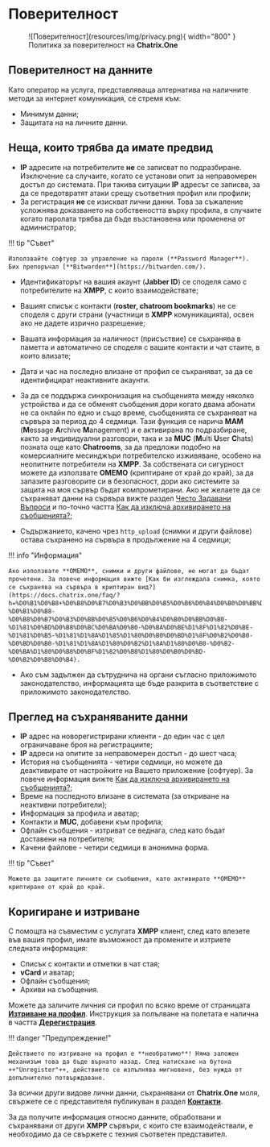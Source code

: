 # Поверителност

<figure markdown>
  ![Поверителност](resources/img/privacy.png){ width="800" }
  <figcaption>Политика за поверителност на <b>Chatrix.One</b></figcaption>
</figure>

## Поверителност на данните

Като оператор на услуга, представляваща алтернатива на наличните методи за интернет комуникация, се стремя към:

- Минимум данни;
- Защитата на на личните данни.

## Неща, които трябва да имате предвид

- **IP** адресите на потребителите **не** се записват по подразбиране. Изключение са случаите, когато се установи опит за неправомерен достъп до системата. При такива ситуации **IP** адресът се записва, за да се предотвратят атаки срещу съответния профил или профили;
- За регистрация **не** се изискват лични данни. Това за съжаление усложнява доказването на собствеността върху профила, в случаите когато паролата трябва да бъде възстановена или променена от администратор;

!!! tip "Съвет"

    Използвайте софтуер за управление на пароли (**Password Manager**). Бих препоръчал [**Bitwarden**](https://bitwarden.com/).

- Идентификаторът на вашия акаунт (**Jabber ID**) се споделя само с потребителите на **XMPP**, с които взаимодействате;
- Вашият списък с контакти (**roster, chatroom bookmarks**) не се споделя с други страни (участници в **XMPP** комуникацията), освен ако не дадете изрично разрешение;
- Вашата информация за наличност (присъствие) се съхранява в паметта и автоматично се споделя с вашите контакти и чат стаите, в които влизате;
- Дата и час на последно влизане от профил се съхраняват, за да се идентифицират неактивните акаунти.
- За да се поддържа синхронизация на съобщенията между няколко устройства и да се обменят съобщения дори когато двама абонати не са онлайн по едно и също време, съобщенията се съхраняват на сървъра за период до 4 седмици. Тази функция се нарича **MAM** (**M**essage **A**rchive **M**anagement) и е активирана по подразбиране, както за индивидуални разговори, така и за **MUC** (**M**ulti **U**ser **C**hats) позната още като **Chatrooms**, за да предложи подобно на комерсиалните месинджъри потребителско изживяване, особено на неопитните потребители на **XMPP**. За собствената си сигурност можете да използвате **OMEMO** (криптиране от край до край), за да запазите разговорите си в безопасност, дори ако системите за защита на моя сървър бъдат компрометирани. Ако не желаете да се съхраняват данни на сървъра вижте раздел [Често Задавани Въпроси](https://docs.chatrix.one/faq/) и по-точно частта [Как да изключа архивирането на съобщенията?](https://docs.chatrix.one/faq/?h=%D0%B8%D0%B7%D0%BA%D0%BB%D1%8E%D1%87%D0%B0+%D0%B0%D1%80#%D0%BA%D0%B0%D0%BA-%D0%B4%D0%B0-%D0%B8%D0%B7%D0%BA%D0%BB%D1%8E%D1%87%D0%B0-%D0%B0%D1%80%D1%85%D0%B8%D0%B2%D0%B8%D1%80%D0%B0%D0%BD%D0%B5%D1%82%D0%BE-%D0%BD%D0%B0-%D1%81%D1%8A%D0%BE%D0%B1%D1%89%D0%B5%D0%BD%D0%B8%D1%8F%D1%82%D0%B0);

- Съдържанието, качено чрез `http_upload` (снимки и други файлове) остава съхранено на сървъра в продължение на 4 седмици;

!!! info "Информация"

    Ако използвате **OMEMO**, снимки и други файлове, не могат да бъдат прочетени. За повече информация вижте [Как би изглеждала снимка, която се съхранява на сървъра в криптиран вид?](https://docs.chatrix.one/faq/?h=%D0%B1%D0%B8+%D0%B8%D0%B7%D0%B3%D0%BB%D0%B5%D0%B6%D0%B4%D0%B0%D0%BB%D0%B0+%D1%81%D0%BD%D0%B8%D0%BC%D0%BA%D0%B0%2C+%D0%BA%D0%BE%D1%8F%D1%82%D0%BE+%D1%81%D0%B5+%D1%81%D1%8A%D1%85%D1%80%D0%B0%D0%BD%D1%8F%D0%B2%D0%B0+%D1%81%D1%8A%D1%80+%D0%BD%D0%B0#%D0%BA%D0%B0%D0%BA-%D0%B1%D0%B8-%D0%B8%D0%B7%D0%B3%D0%BB%D0%B5%D0%B6%D0%B4%D0%B0%D0%BB%D0%B0-%D1%81%D0%BD%D0%B8%D0%BC%D0%BA%D0%B0-%D0%BA%D0%BE%D1%8F%D1%82%D0%BE-%D1%81%D0%B5-%D1%81%D1%8A%D1%85%D1%80%D0%B0%D0%BD%D1%8F%D0%B2%D0%B0-%D0%BD%D0%B0-%D1%81%D1%8A%D1%80%D0%B2%D1%8A%D1%80%D0%B0-%D0%B2-%D0%BA%D1%80%D0%B8%D0%BF%D1%82%D0%B8%D1%80%D0%B0%D0%BD-%D0%B2%D0%B8%D0%B4).

- Ако съм задължен да сътруднича на органи съгласно приложимото законодателство, информацията ще бъде разкрита в съответствие с приложимото законодателство.

## Преглед на съхраняваните данни

- **IP** адрес на новорегистрирани клиенти - до един час с цел ограничаване броя на регистрациите;
- **IP** адреси на опитите за неправомерен достъп - до шест часа;
- История на съобщенията - четири седмици, но можете да деактивирате от настройките на Вашето приложение (софтуер). За повече информация вижте [Как да изключа архивирането на съобщенията?](https://docs.chatrix.one/faq/?h=%D0%B8%D0%B7%D0%BA%D0%BB%D1%8E%D1%87%D0%B0+%D0%B0%D1%80#%D0%BA%D0%B0%D0%BA-%D0%B4%D0%B0-%D0%B8%D0%B7%D0%BA%D0%BB%D1%8E%D1%87%D0%B0-%D0%B0%D1%80%D1%85%D0%B8%D0%B2%D0%B8%D1%80%D0%B0%D0%BD%D0%B5%D1%82%D0%BE-%D0%BD%D0%B0-%D1%81%D1%8A%D0%BE%D0%B1%D1%89%D0%B5%D0%BD%D0%B8%D1%8F%D1%82%D0%B0);
- Време на последното влизане в системата (за откриване на неактивни потребители);
- Информация за профила и аватар;
- Контакти и **MUC**, добавени към профила;
- Офлайн съобщения - изтриват се веднага, след като бъдат доставени на потребителя;
- Качени файлове - четири седмици в анонимна форма.

!!! tip "Съвет"

    Можете да защитите личните си съобщения, като активирате **OMEMO** криптиране от край до край.

## Коригиране и изтриване

С помощта на съвместим с услугата **XMPP** клиент, след като влезете във вашия профил, имате възможност да промените и изтриете следната информация:

- Списък с контакти и отметки в чат стая;
- **vCard** и аватар;
- Офлайн съобщения;
- Архиви на съобщения.

Можете да заличите личния си профил по всяко време от страницата [**Изтриване на профил**](https://chatrix.one/user/delete/). Инструкция за полълване на полетата е налична в частта [**Дерегистрация**](https://docs.chatrix.one/account/delete-account/).

!!! danger "Предупреждение!"

    Действието по изтриване на профил е **необратимо**! Няма заложен механизъм това да бъде върнато назад. След натискане на бутона ++"Unregister"++, действието се изпълнява мигновено, без нужда от допълнително потвърждаване.

За всички други видове лични данни, съхранявани от **Chatrix.One** моля, свържете се с представителя публикуван в раздел [**Контакти**](https://docs.chatrix.one/about/#%D0%BA%D0%BE%D0%BD%D1%82%D0%B0%D0%BA%D1%82%D0%B8).

За да получите информация относно данните, обработвани и съхранявани от други **XMPP** сървъри, с които сте взаимодействали, е необходимо да се свържете с техния съответен представител.
